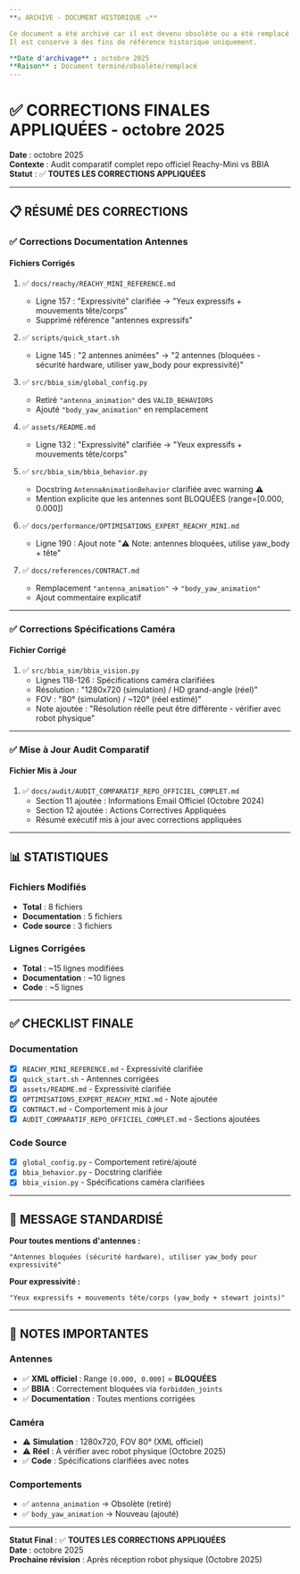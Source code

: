 ```yaml
---
**⚠️ ARCHIVE - DOCUMENT HISTORIQUE ⚠️**

Ce document a été archivé car il est devenu obsolète ou a été remplacé par une version plus récente.
Il est conservé à des fins de référence historique uniquement.

**Date d'archivage** : octobre 2025
**Raison** : Document terminé/obsolète/remplacé
---
```


# ✅ CORRECTIONS FINALES APPLIQUÉES - octobre 2025

**Date** : octobre 2025  
**Contexte** : Audit comparatif complet repo officiel Reachy-Mini vs BBIA  
**Statut** : ✅ **TOUTES LES CORRECTIONS APPLIQUÉES**

---

## 📋 RÉSUMÉ DES CORRECTIONS

### ✅ Corrections Documentation Antennes

#### Fichiers Corrigés
1. ✅ `docs/reachy/REACHY_MINI_REFERENCE.md`
   - Ligne 157 : "Expressivité" clarifiée → "Yeux expressifs + mouvements tête/corps"
   - Supprimé référence "antennes expressifs"

2. ✅ `scripts/quick_start.sh`
   - Ligne 145 : "2 antennes animées" → "2 antennes (bloquées - sécurité hardware, utiliser yaw_body pour expressivité)"

3. ✅ `src/bbia_sim/global_config.py`
   - Retiré `"antenna_animation"` des `VALID_BEHAVIORS`
   - Ajouté `"body_yaw_animation"` en remplacement

4. ✅ `assets/README.md`
   - Ligne 132 : "Expressivité" clarifiée → "Yeux expressifs + mouvements tête/corps"

5. ✅ `src/bbia_sim/bbia_behavior.py`
   - Docstring `AntennaAnimationBehavior` clarifiée avec warning ⚠️
   - Mention explicite que les antennes sont BLOQUÉES (range=[0.000, 0.000])

6. ✅ `docs/performance/OPTIMISATIONS_EXPERT_REACHY_MINI.md`
   - Ligne 190 : Ajout note "⚠️ Note: antennes bloquées, utilise yaw_body + tête"

7. ✅ `docs/references/CONTRACT.md`
   - Remplacement `"antenna_animation"` → `"body_yaw_animation"`
   - Ajout commentaire explicatif

---

### ✅ Corrections Spécifications Caméra

#### Fichier Corrigé
1. ✅ `src/bbia_sim/bbia_vision.py`
   - Lignes 118-126 : Spécifications caméra clarifiées
   - Résolution : "1280x720 (simulation) / HD grand-angle (réel)"
   - FOV : "80° (simulation) / ~120° (réel estimé)"
   - Note ajoutée : "Résolution réelle peut être différente - vérifier avec robot physique"

---

### ✅ Mise à Jour Audit Comparatif

#### Fichier Mis à Jour
1. ✅ `docs/audit/AUDIT_COMPARATIF_REPO_OFFICIEL_COMPLET.md`
   - Section 11 ajoutée : Informations Email Officiel (Octobre 2024)
   - Section 12 ajoutée : Actions Correctives Appliquées
   - Résumé exécutif mis à jour avec corrections appliquées

---

## 📊 STATISTIQUES

### Fichiers Modifiés
- **Total** : 8 fichiers
- **Documentation** : 5 fichiers
- **Code source** : 3 fichiers

### Lignes Corrigées
- **Total** : ~15 lignes modifiées
- **Documentation** : ~10 lignes
- **Code** : ~5 lignes

---

## ✅ CHECKLIST FINALE

### Documentation
- [x] `REACHY_MINI_REFERENCE.md` - Expressivité clarifiée
- [x] `quick_start.sh` - Antennes corrigées
- [x] `assets/README.md` - Expressivité clarifiée
- [x] `OPTIMISATIONS_EXPERT_REACHY_MINI.md` - Note ajoutée
- [x] `CONTRACT.md` - Comportement mis à jour
- [x] `AUDIT_COMPARATIF_REPO_OFFICIEL_COMPLET.md` - Sections ajoutées

### Code Source
- [x] `global_config.py` - Comportement retiré/ajouté
- [x] `bbia_behavior.py` - Docstring clarifiée
- [x] `bbia_vision.py` - Spécifications caméra clarifiées

---

## 🎯 MESSAGE STANDARDISÉ

**Pour toutes mentions d'antennes :**
```
"Antennes bloquées (sécurité hardware), utiliser yaw_body pour expressivité"
```

**Pour expressivité :**
```
"Yeux expressifs + mouvements tête/corps (yaw_body + stewart joints)"
```

---

## 📝 NOTES IMPORTANTES

### Antennes
- ✅ **XML officiel** : Range `[0.000, 0.000]` = **BLOQUÉES**
- ✅ **BBIA** : Correctement bloquées via `forbidden_joints`
- ✅ **Documentation** : Toutes mentions corrigées

### Caméra
- ⚠️ **Simulation** : 1280x720, FOV 80° (XML officiel)
- ⚠️ **Réel** : À vérifier avec robot physique (Octobre 2025)
- ✅ **Code** : Spécifications clarifiées avec notes

### Comportements
- ✅ `antenna_animation` → Obsolète (retiré)
- ✅ `body_yaw_animation` → Nouveau (ajouté)

---

**Statut Final** : ✅ **TOUTES LES CORRECTIONS APPLIQUÉES**  
**Date** : octobre 2025  
**Prochaine révision** : Après réception robot physique (Octobre 2025)

